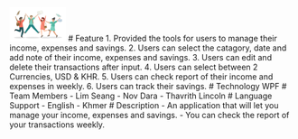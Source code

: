 <img src="/docs/students.png" style="width: 100px"/>
# Feature
1. Provided the tools for users to manage their income, expenses and savings.  
2. Users can select the catagory, date and add note of their income, expenses and savings. 
3. Users can edit and delete their transactions after input.
4. Users can select between 2 Currencies, USD & KHR.
5. Users can check report of their income and expenses in weekly.
6. Users can track their savings.  
# Technology 
WPF
# Team Members
- Lim Seang 
- Nov Dara 
- Thavrith Lincoln
# Language Support 
- English 
- Khmer 
# Description 
- An application that will let you manage your income, expenses and savings.
- You can check the report of your transactions weekly.                                                               

